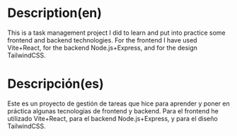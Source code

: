 # Description(en)
This is a task management project I did to learn and put into practice some frontend and backend technologies.
For the frontend I have used Vite+React, for the backend Node.js+Express, and for the design TailwindCSS.

# Descripción(es)
Este es un proyecto de gestión de tareas que hice para aprender y poner en práctica algunas tecnologías de frontend y backend. 
Para el frontend he utilizado Vite+React, para el backend Node.js+Express, y para el diseño TailwindCSS.
